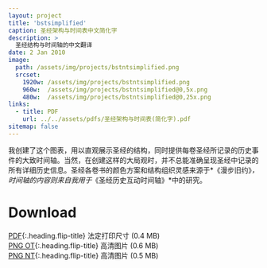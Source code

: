 ```yaml
---
layout: project
title: 'bstsimplified'
caption: 圣经架构与时间表中文简化字
description: >
  圣经结构与时间轴的中文翻译
date: 2 Jan 2010
image: 
  path: /assets/img/projects/bstntsimplified.png
  srcset: 
    1920w: /assets/img/projects/bstntsimplified.png
    960w:  /assets/img/projects/bstntsimplified@0,5x.png
    480w:  /assets/img/projects/bstntsimplified@0,25x.png
links:
  - title: PDF
    url: ../../assets/pdfs/圣经架构与时间表(简化字).pdf
sitemap: false
---
```

我创建了这个图表，用以直观展示圣经的结构，同时提供每卷圣经所记录的历史事件的大致时间轴。当然，在创建这样的大局观时，并不总能准确呈现圣经中记录的所有详细历史信息。圣经各卷书的颜色方案和结构组织灵感来源于*《漫步旧约》*，时间轴的内容则来自我用于*《圣经历史互动时间轴》*中的研究。

# Download
[PDF](../../assets/pdfs/圣经架构与时间表(简化字).pdf){:.heading.flip-title} <span class="icon-file-pdf"></span> 法定打印尺寸 (0.4 MB)  
[PNG OT](../assets/img/hd/bstothdsimplified.png){:.heading.flip-title} <span class="icon-file-picture"></span> 高清图片 (0.6 MB)  
[PNG NT](../assets/img/hd/bstnthdsimplified.png){:.heading.flip-title} <span class="icon-file-picture"></span> 高清图片 (0.5 MB)